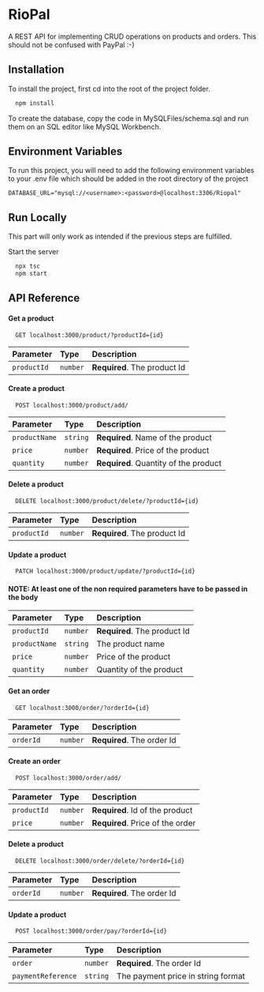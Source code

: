 
# RioPal

A REST API for implementing CRUD operations on products and orders. This should not be confused with PayPal :-)




## Installation

To install the project, first cd into the root of the project folder.

```bash
  npm install
```

To create the database, copy the code in MySQLFiles/schema.sql and run them on an SQL editor like MySQL Workbench.
## Environment Variables

To run this project, you will need to add the following environment variables to your .env file which should be added in the root directory of the project

`DATABASE_URL="mysql://<username>:<password>@localhost:3306/Riopal"`


## Run Locally

This part will only work as intended if the previous steps are fulfilled.

Start the server

```bash
  npx tsc
  npm start
```


## API Reference

#### Get a product

```http
  GET localhost:3000/product/?productId={id}
```

| Parameter | Type     | Description                |
| :-------- | :------- | :------------------------- |
| `productId` | `number` | **Required**. The product Id |

#### Create a product

```http
  POST localhost:3000/product/add/
```

| Parameter | Type     | Description                       |
| :-------- | :------- | :-------------------------------- |
| `productName`| `string` | **Required**. Name of the product |
| `price`| `number` | **Required**. Price of the product |
| `quantity`| `number` | **Required**. Quantity of the product |

#### Delete a product

```http
  DELETE localhost:3000/product/delete/?productId={id}
```

| Parameter | Type     | Description                |
| :-------- | :------- | :------------------------- |
| `productId` | `number` | **Required**. The product Id |

#### Update a product

```http
  PATCH localhost:3000/product/update/?productId={id}
```
#### NOTE: At least one of the non required parameters have to be passed in the body
| Parameter | Type     | Description                |
| :-------- | :------- | :------------------------- |
| `productId` | `number` | **Required**. The product Id |
| `productName` | `string` | The product name |
| `price`| `number` | Price of the product |
| `quantity`| `number` | Quantity of the product |


#### Get an order

```http
  GET localhost:3000/order/?orderId={id}
```

| Parameter | Type     | Description                |
| :-------- | :------- | :------------------------- |
| `orderId` | `number` | **Required**. The order Id |

#### Create an order

```http
  POST localhost:3000/order/add/
```

| Parameter | Type     | Description                       |
| :-------- | :------- | :-------------------------------- |
| `productId`| `number` | **Required**. Id of the product |
| `price`| `number` | **Required**. Price of the order |

#### Delete a product

```http
  DELETE localhost:3000/order/delete/?orderId={id}
```

| Parameter | Type     | Description                |
| :-------- | :------- | :------------------------- |
| `orderId` | `number` | **Required**. The order Id |

#### Update a product

```http
  POST localhost:3000/order/pay/?orderId={id}
```

| Parameter | Type     | Description                |
| :-------- | :------- | :------------------------- |
| `order` | `number` | **Required**. The order Id |
| `paymentReference` | `string` | The payment price in string format |


